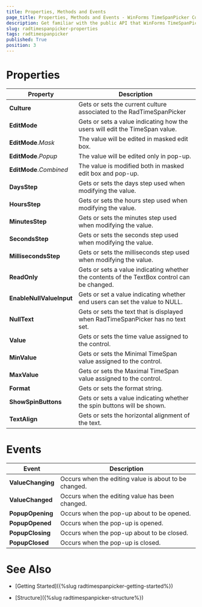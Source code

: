```yaml
---
title: Properties, Methods and Events
page_title: Properties, Methods and Events - WinForms TimeSpanPicker Control
description: Get familiar with the public API that WinForms TimeSpanPicker offers. 
slug: radtimespanpicker-properties
tags: radtimespanpicker
published: True
position: 3
---
```


# Properties

|__Property__|__Description__|
|---|---|
|__Culture__|Gets or sets the current culture associated to the RadTimeSpanPicker|
|__EditMode__|Gets or sets a value indicating how the users will edit the TimeSpan value.|
|__EditMode__.*Mask*|The value will be edited in masked edit box.|
|__EditMode__.*Popup*|The value will be edited only in pop-up.|
|__EditMode__.*Combined*|The value is modified both in masked edit box and pop-up.|
|__DaysStep__|Gets or sets the days step used when modifying the value.|
|__HoursStep__|Gets or sets the hours step used when modifying the value.|
|__MinutesStep__|Gets or sets the minutes step used when modifying the value.|
|__SecondsStep__|Gets or sets the seconds step used when modifying the value.|
|__MillisecondsStep__|Gets or sets the milliseconds step used when modifying the value.|
|__ReadOnly__|Gets or sets a value indicating whether the contents of the TextBox control can be changed.|
|__EnableNullValueInput__|Gets or set a value indicating whether end users can set the value to NULL.|
|__NullText__|Gets or sets the text that is displayed when RadTimeSpanPicker has no text set.|
|__Value__|Gets or sets the time value assigned to the control.|
|__MinValue__|Gets or sets the Minimal TimeSpan value assigned to the control.|
|__MaxValue__|Gets or sets the Maximal TimeSpan value assigned to the control.|
|__Format__|Gets or sets the format string.|
|__ShowSpinButtons__|Gets or sets a value indicating whether the spin buttons will be shown.|
|**TextAlign**|Gets or sets the horizontal alignment of the text.|
 

# Events 

|__Event__|__Description__|
|---|---|
|__ValueChanging__|Occurs when the editing value is about to be changed.|
|__ValueChanged__|Occurs when the editing value has been changed.|
|__PopupOpening__|Occurs when the pop-up about to be opened.|
|__PopupOpened__|Occurs when the pop-up is opened.|
|__PopupClosing__|Occurs when the pop-up about to be closed.|
|__PopupClosed__|Occurs when the pop-up is closed.|


# See Also

 * [Getting Started]({%slug radtimespanpicker-getting-started%})

 * [Structure]({%slug radtimespanpicker-structure%}) 

